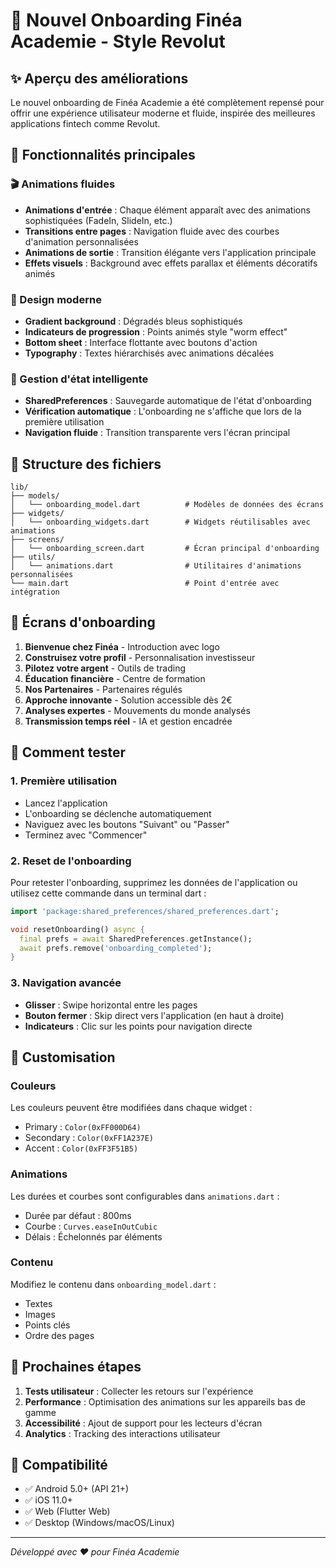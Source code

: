 # 🚀 Nouvel Onboarding Finéa Academie - Style Revolut

## ✨ Aperçu des améliorations

Le nouvel onboarding de Finéa Academie a été complètement repensé pour offrir une expérience utilisateur moderne et fluide, inspirée des meilleures applications fintech comme Revolut.

## 🎨 Fonctionnalités principales

### 🎬 Animations fluides
- **Animations d'entrée** : Chaque élément apparaît avec des animations sophistiquées (FadeIn, SlideIn, etc.)
- **Transitions entre pages** : Navigation fluide avec des courbes d'animation personnalisées
- **Animations de sortie** : Transition élégante vers l'application principale
- **Effets visuels** : Background avec effets parallax et éléments décoratifs animés

### 📱 Design moderne
- **Gradient background** : Dégradés bleus sophistiqués
- **Indicateurs de progression** : Points animés style "worm effect"
- **Bottom sheet** : Interface flottante avec boutons d'action
- **Typography** : Textes hiérarchisés avec animations décalées

### 🔄 Gestion d'état intelligente
- **SharedPreferences** : Sauvegarde automatique de l'état d'onboarding
- **Vérification automatique** : L'onboarding ne s'affiche que lors de la première utilisation
- **Navigation fluide** : Transition transparente vers l'écran principal

## 📂 Structure des fichiers

```
lib/
├── models/
│   └── onboarding_model.dart          # Modèles de données des écrans
├── widgets/
│   └── onboarding_widgets.dart        # Widgets réutilisables avec animations
├── screens/
│   └── onboarding_screen.dart         # Écran principal d'onboarding
├── utils/
│   └── animations.dart                # Utilitaires d'animations personnalisées
└── main.dart                          # Point d'entrée avec intégration
```

## 🎯 Écrans d'onboarding

1. **Bienvenue chez Finéa** - Introduction avec logo
2. **Construisez votre profil** - Personnalisation investisseur
3. **Pilotez votre argent** - Outils de trading
4. **Éducation financière** - Centre de formation
5. **Nos Partenaires** - Partenaires régulés
6. **Approche innovante** - Solution accessible dès 2€
7. **Analyses expertes** - Mouvements du monde analysés
8. **Transmission temps réel** - IA et gestion encadrée

## 🔧 Comment tester

### 1. Première utilisation
- Lancez l'application
- L'onboarding se déclenche automatiquement
- Naviguez avec les boutons "Suivant" ou "Passer"
- Terminez avec "Commencer"

### 2. Reset de l'onboarding
Pour retester l'onboarding, supprimez les données de l'application ou utilisez cette commande dans un terminal dart :

```dart
import 'package:shared_preferences/shared_preferences.dart';

void resetOnboarding() async {
  final prefs = await SharedPreferences.getInstance();
  await prefs.remove('onboarding_completed');
}
```

### 3. Navigation avancée
- **Glisser** : Swipe horizontal entre les pages
- **Bouton fermer** : Skip direct vers l'application (en haut à droite)
- **Indicateurs** : Clic sur les points pour navigation directe

## 🎨 Customisation

### Couleurs
Les couleurs peuvent être modifiées dans chaque widget :
- Primary : `Color(0xFF000D64)`
- Secondary : `Color(0xFF1A237E)`
- Accent : `Color(0xFF3F51B5)`

### Animations
Les durées et courbes sont configurables dans `animations.dart` :
- Durée par défaut : 800ms
- Courbe : `Curves.easeInOutCubic`
- Délais : Échelonnés par éléments

### Contenu
Modifiez le contenu dans `onboarding_model.dart` :
- Textes
- Images
- Points clés
- Ordre des pages

## 🚀 Prochaines étapes

1. **Tests utilisateur** : Collecter les retours sur l'expérience
2. **Performance** : Optimisation des animations sur les appareils bas de gamme
3. **Accessibilité** : Ajout de support pour les lecteurs d'écran
4. **Analytics** : Tracking des interactions utilisateur

## 📱 Compatibilité

- ✅ Android 5.0+ (API 21+)
- ✅ iOS 11.0+
- ✅ Web (Flutter Web)
- ✅ Desktop (Windows/macOS/Linux)

---

*Développé avec ❤️ pour Finéa Academie* 